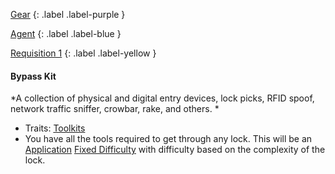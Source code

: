 
[Gear](Game/Gear-List)
{: .label .label-purple }

[Agent](Game/Agent)
{: .label .label-blue }

[Requisition 1](Game/Deployment#Requisition)
{: .label .label-yellow }
#### Bypass Kit
*A collection of physical and digital entry devices, lock picks, RFID spoof, network traffic sniffer, crowbar, rake, and others. *
* Traits: [Toolkits](Game/Core/Gear#Toolkits)
* You have all the tools required to get through any lock. This will be an [Application](Game/Core/Intelligence#Application) [Fixed Difficulty](Game/Core/Skills#Fixed%20Difficulty) with difficulty based on the complexity of the lock.

